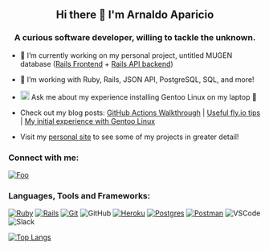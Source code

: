 

## <div align="center">Hi there 👋 I'm Arnaldo Aparicio</div>

### <div align="center">A curious software developer, willing to tackle the unknown.</div>

- 🔭 I’m currently working on my personal project, untitled MUGEN database ([Rails Frontend](https://github.com/arnaldoaparicio/mugen_db_fe) + [Rails API backend](https://github.com/arnaldoaparicio/mugen_db))
- 🌱 I’m working with Ruby, Rails, JSON API, PostgreSQL, SQL, and more!
- <img src="https://cdn.jsdelivr.net/gh/devicons/devicon/icons/gentoo/gentoo-plain.svg" width="18"> Ask me about my experience installing Gentoo Linux on my laptop 👀 

- Check out my blog posts: [GitHub Actions Walkthrough](https://arnaldoaparicio.github.io/github-actions-p1/) | [Useful fly.io tips](https://arnaldoaparicio.github.io/things-fly/) | [My initial experience with Gentoo Linux](https://arnaldoaparicio.github.io/gentoo-experience/)

- Visit my [personal site](https://arnaldoaparicio.github.io/) to see some of my projects in greater detail!

### Connect with me:
[![Foo](https://img.shields.io/badge/LinkedIn-0077B5?style=for-the-badge&logo=linkedin&logoColor=white)](https://www.linkedin.com/in/arnaldo-aparicio-b25913224/)

### Languages, Tools and Frameworks:
[![Ruby](https://img.shields.io/badge/ruby-%23CC342D.svg?style=for-the-badge&logo=ruby&logoColor=white)](https://www.ruby-lang.org/en/)
[![Rails](https://img.shields.io/badge/rails-%23CC0000.svg?style=for-the-badge&logo=ruby-on-rails&logoColor=white)](https://rubyonrails.org/)
[![Git](https://img.shields.io/badge/git-%23F05033.svg?style=for-the-badge&logo=git&logoColor=white)](https://git-scm.com/)
![GitHub](https://img.shields.io/badge/GitHub-100000?style=for-the-badge&logo=github&logoColor=white)
[![Heroku](https://img.shields.io/badge/heroku-%23430098.svg?style=for-the-badge&logo=heroku&logoColor=white)](https://heroku.com/)
[![Postgres](https://img.shields.io/badge/postgres-%23316192.svg?style=for-the-badge&logo=postgresql&logoColor=white)](https://www.postgresql.org/)
[![Postman](https://img.shields.io/badge/Postman-FF6C37?style=for-the-badge&logo=postman&logoColor=white)](https://postman.com/)
![VSCode](https://img.shields.io/badge/Visual_Studio_Code-0078D4?style=for-the-badge&logo=visual%20studio%20code&logoColor=white)
![Slack](https://img.shields.io/badge/Slack-4A154B?style=for-the-badge&logo=slack&logoColor=white)

[![Top Langs](https://github-readme-stats.vercel.app/api/top-langs/?username=anuraghazra&hide_progress=true)](https://github.com/anuraghazra/github-readme-stats)

<!--

**arnaldoaparicio/arnaldoaparicio** is a ✨ _special_ ✨ repository because its `README.md` (this file) appears on your GitHub profile.

Here are some ideas to get you started:



- 👯 I’m looking to collaborate on ...
- 🤔 I’m looking for help with ...
- 💬 Ask me about ...
- 📫 How to reach me: ...
- 😄 Pronouns: ...
- ⚡ Fun fact: ...
- :cyclone:
-->
